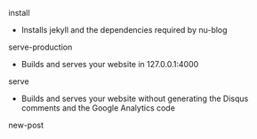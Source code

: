 install
  - Installs jekyll and the dependencies required by nu-blog

serve-production
  - Builds and serves your website in 127.0.0.1:4000

serve
  - Builds and serves your website without generating the Disqus comments and the Google Analytics code

new-post <title>
  - Creates a new post under \_posts

generate-category
  - Generate all the categories that are used in the \_posts

generate-tag
  - Generate all the tags that are used in the \_posts

integrate-personal
  - Integrates the latest bug fixes and new features from nu-blog repository.
  Make sure to read [this](https://github.com/PanosSakkos/nu-blog/wiki/Integrating-latest-bug-fixes-and-features-into-your-past-fork) before using it.
